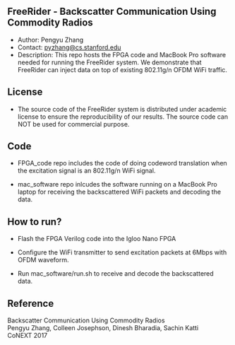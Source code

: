 ## FreeRider - Backscatter Communication Using Commodity Radios
- Author: Pengyu Zhang
- Contact: pyzhang@cs.stanford.edu
- Description: This repo hosts the FPGA code and MacBook Pro software needed for running the FreeRider system. We demonstrate that FreeRider can inject data on top of existing 802.11g/n OFDM WiFi traffic. 

## License
- The source code of the FreeRider system is distributed under academic license to ensure the reproducibility of our results. The source code can NOT be used for commercial purpose.

## Code
- FPGA_code repo includes the code of doing codeword translation when the excitation signal is an 802.11g/n WiFi signal.

- mac_software repo inlcudes the software running on a MacBook Pro laptop for receiving the backscattered WiFi packets and decoding the data.

## How to run?
- Flash the FPGA Verilog code into the Igloo Nano FPGA

- Configure the WiFi transmitter to send excitation packets at 6Mbps with OFDM waveform.

- Run mac_software/run.sh to receive and decode the backscattered data.

## Reference
Backscatter Communication Using Commodity Radios<br>
Pengyu Zhang, Colleen Josephson, Dinesh Bharadia, Sachin Katti<br>
CoNEXT 2017<br>